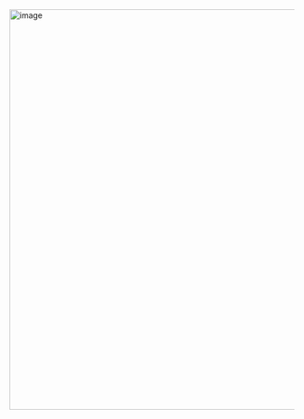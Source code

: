 <img width="708" alt="image" src="https://user-images.githubusercontent.com/63268327/152865816-604d55c4-38cb-47fc-a8a1-2633f08bd3a1.png">
